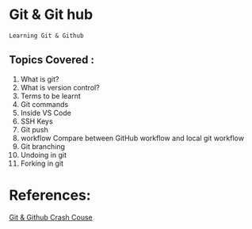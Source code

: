 **Git & Git hub**
=
    Learning Git & Github 
Topics Covered :
-
  1.   What is git?
  2.   What is version control?
  3.   Terms to be learnt
  4.   Git commands
  5.  Inside VS Code
  6.  SSH Keys
  7.  Git push
  8.  workflow Compare between GitHub workflow and local git workflow
  9.  Git branching
  10.  Undoing in git
  11.  Forking in git

References:
=

[Git & Github Crash Couse](https://www.youtube.com/watch?v=RGOj5yH7evk)
